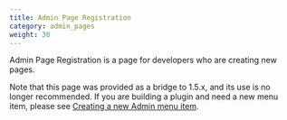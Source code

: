 ```yaml
---
title: Admin Page Registration
category: admin_pages
weight: 30 
---
```


Admin Page Registration is a page for developers who are creating new pages.

Note that this page was provided as a bridge to 1.5.x, and its use is no longer recommended.  If you are building a plugin and need a new menu item, please see [Creating a new Admin menu item](/dev/code/creating_menu/). 

